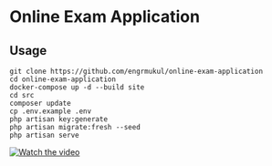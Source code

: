 # Online Exam Application

## Usage
    git clone https://github.com/engrmukul/online-exam-application
    cd online-exam-application
    docker-compose up -d --build site
    cd src
    composer update
    cp .env.example .env
    php artisan key:generate
    php artisan migrate:fresh --seed
    php artisan serve
    
[![Watch the video](http://rongtulibd.com/oets.png)](https://www.youtube.com/embed/YQ_PWpHfCfo)
